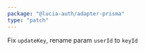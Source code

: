 ```yaml
---
package: "@lucia-auth/adapter-prisma"
type: "patch"
---
```


Fix `updateKey`, rename param `userId` to `keyId`